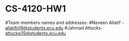 # CS-4120-HW1
#Team members names and addresses:
#Neveen Allatif - allatifn19@students.ecu.edu
#Jahmad Attucks- attucksj15@students.ecu.edu
#
